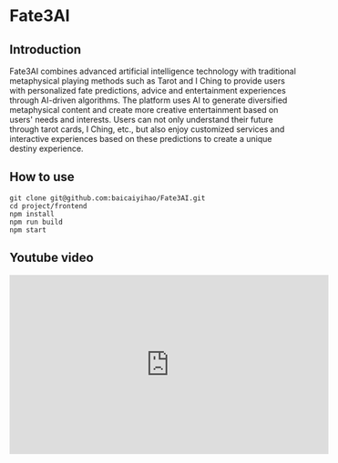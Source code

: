 # Fate3AI

## Introduction
Fate3AI combines advanced artificial intelligence technology with traditional metaphysical playing methods such as Tarot and I Ching to provide users with personalized fate predictions, advice and entertainment experiences through AI-driven algorithms. The platform uses AI to generate diversified metaphysical content and create more creative entertainment based on users' needs and interests. Users can not only understand their future through tarot cards, I Ching, etc., but also enjoy customized services and interactive experiences based on these predictions to create a unique destiny experience.

## How to use

```
git clone git@github.com:baicaiyihao/Fate3AI.git
cd project/frontend
npm install
npm run build
npm start
```

## Youtube video
<iframe width="560" height="315" src="https://www.youtube.com/watch?v=WkIPojLI_uw" frameborder="0" allowfullscreen></iframe>


